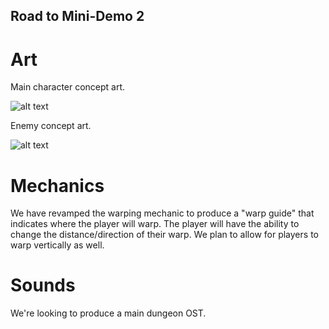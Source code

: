 ## Road to Mini-Demo 2

# Art
Main character concept art.

![alt text](https://raw.githubusercontent.com/wf-game/wf-game.github.io/master/images/android.png)


Enemy concept art.

![alt text](https://raw.githubusercontent.com/wf-game/wf-game.github.io/master/images/enemy.jpg)

# Mechanics
We have revamped the warping mechanic to produce a "warp guide" that indicates where the player will warp.
The player will have the ability to change the distance/direction of their warp.
We plan to allow for players to warp vertically as well.

# Sounds
We're looking to produce a main dungeon OST.
